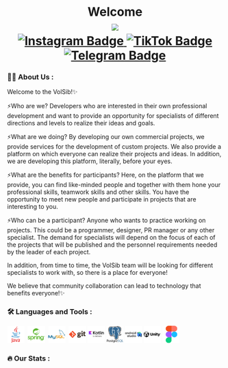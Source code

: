 <h1 align="center">Welcome</a> 
<div id="header" align="center">
  <img src="https://media.giphy.com/media/UOA7c30OGV7jgBye3U/giphy.gif" width="250"/>
</div>

<div id="badges" align="center">
  <a href="https://instagram.com/vol.sib">
    <img src="https://img.shields.io/badge/Instagram-pink?style=for-the-badge&logo=instagram&logoColor=white" alt="Instagram Badge"/>
  </a>
  <a href="https://www.tiktok.com/@volsib">
    <img src="https://img.shields.io/badge/TikTok-black?style=for-the-badge&logo=tiktok&logoColor=white" alt="TikTok Badge"/>
  </a>
  <a href="https://t.me/VolSib">
    <img src="https://img.shields.io/badge/Telegram-blue?style=for-the-badge&logo=telegram&logoColor=white" alt="Telegram Badge"/>
  </a>
</div>

### :woman_technologist: About Us :
Welcome to the VolSib!✨

⚡️Who are we? Developers who are interested in their own professional development and want to provide an opportunity for specialists of different directions and levels to realize their ideas and goals.

⚡️What are we doing? By developing our own commercial projects, we provide services for the development of custom projects. We also provide a platform on which everyone can realize their projects and ideas. In addition, we are developing this platform, literally, before your eyes.

⚡️What are the benefits for participants? Here, on the platform that we provide, you can find like-minded people and together with them hone your professional skills, teamwork skills and other skills. You have the opportunity to meet new people and participate in projects that are interesting to you.

⚡️Who can be a participant? Anyone who wants to practice working on projects. This could be a programmer, designer, PR manager or any other specialist. The demand for specialists will depend on the focus of each of the projects that will be published and the personnel requirements needed by the leader of each project.

In addition, from time to time, the VolSib team will be looking for different specialists to work with, so there is a place for everyone!

We believe that community collaboration can lead to technology that benefits everyone!✨


### :hammer_and_wrench: Languages and Tools :
<div>
  <img src="https://github.com/devicons/devicon/blob/master/icons/java/java-original-wordmark.svg" title="Java" alt="Java" width="40" height="40"/>&nbsp;
  <img src="https://github.com/devicons/devicon/blob/master/icons/spring/spring-original-wordmark.svg" title="Spring" alt="Spring" width="40" height="40"/>&nbsp;
  <img src="https://github.com/devicons/devicon/blob/master/icons/mysql/mysql-original-wordmark.svg" title="MySQL"  alt="MySQL" width="40" height="40"/>&nbsp;
  <img src="https://github.com/devicons/devicon/blob/master/icons/git/git-original-wordmark.svg" title="Git" **alt="Git" width="40" height="40"/>
  <img src="https://github.com/devicons/devicon/blob/master/icons/kotlin/kotlin-original-wordmark.svg" title="Kotlin" **alt="Kotlin" width="40" height="40"/>
  <img src="https://github.com/devicons/devicon/blob/master/icons/postgresql/postgresql-original-wordmark.svg" title="PostgreSQL" **alt="PostgreSQL" width="40" height="40"/>
  <img src="https://github.com/devicons/devicon/blob/master/icons/androidstudio/androidstudio-original-wordmark.svg" title="AndroidStudio" **alt="AndroidStudio" width="40" height="40"/>
  <img src="https://github.com/devicons/devicon/blob/master/icons/unity/unity-original-wordmark.svg" title="Unity" **alt="Unity" width="40" height="40"/>
  <img src="https://github.com/devicons/devicon/blob/master/icons/figma/figma-original.svg" title="Figma" **alt="Figma" width="40" height="40"/>
    
</div>

### :fire: Our Stats :
<div id="stat" align="center">
    <img src="https://github-profile-summary-cards.vercel.app/api/cards/profile-details?username=VolSib&theme=github_dark" alt=""/>
    <img src="https://github-profile-summary-cards.vercel.app/api/cards/most-commit-language?username=VolSib&theme=github_dark" alt=""/>
     <img src="https://github-profile-summary-cards.vercel.app/api/cards/stats?username=VolSib&theme=github_dark" alt=""/>
</div>
